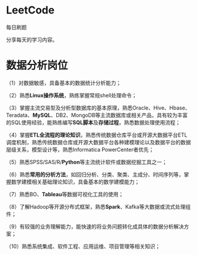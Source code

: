 #  LeetCode

每日刷题

分享每天的学习内容。	



# 数据分析岗位

（1）对数据敏感，具备基本的数据统计分析能力；

（2）熟悉**Linux操作系统**，熟练掌握常规shell处理命令；

（3）掌握主流交易型及分析型数据库的基本原理，熟悉Oracle、Hive、Hbase、Teradata、**MySQL**、DB2、MongoDB等主流数据库或相关产品，具有较为丰富的SQL使用经验，能熟练编写**SQL脚本**及**存储过程**，熟悉数据处理使用流程；

（4）掌握**ETL全流程的理论知识**，熟悉传统数据仓库平台或开源大数据平台ETL调度机制，熟悉传统数据仓库或开源大数据平台各种建模理论以及数据平台的数据层级关系，模型设计等，熟悉Informatica PowerCenter者优先；

（5）熟悉SPSS/SAS/R/**Python**等主流统计软件或数据挖掘工具之一；

（6）熟悉**常用的分析方法**，如回归分析、分类、聚类、主成分、时间序列等，掌握数学建模相关基础理论知识，具备基本的数学建模能力；

（7）熟悉BO、**Tableau**等数据可视化工具的使用；

（8）了解Hadoop等开源分布式框架，熟悉**Spark**、Kafka等大数据或流式处理组件；

（9）有较强的业务理解能力，能快速的将业务问题转化成具体的数据分析解决方案；

（10）熟悉系统集成、软件工程、应用运维、项目管理等相关知识；

# 

